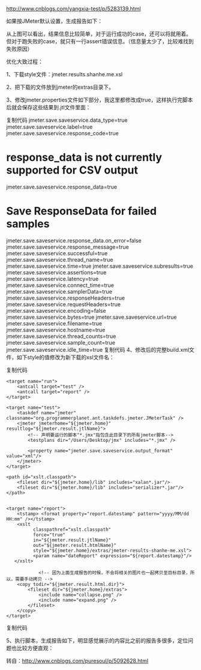 http://www.cnblogs.com/yangxia-test/p/5283139.html

如果按JMeter默认设置，生成报告如下：



从上图可以看出，结果信息比较简单，对于运行成功的case，还可以将就用着。但对于跑失败的case，就只有一行assert错误信息。（信息量太少了，比较难找到失败原因）

优化大致过程：

1、下载style文件：jmeter.results.shanhe.me.xsl

2、把下载的文件放到jmeter的extras目录下。

3、修改jmeter.properties文件如下部分，我这里都修改成true，这样执行完脚本后就会保存这些结果到.jtl文件里面：

复制代码
jmeter.save.saveservice.data_type=true
jmeter.save.saveservice.label=true
jmeter.save.saveservice.response_code=true
# response_data is not currently supported for CSV output
jmeter.save.saveservice.response_data=true
# Save ResponseData for failed samples
jmeter.save.saveservice.response_data.on_error=false
jmeter.save.saveservice.response_message=true
jmeter.save.saveservice.successful=true
jmeter.save.saveservice.thread_name=true
jmeter.save.saveservice.time=true
jmeter.save.saveservice.subresults=true
jmeter.save.saveservice.assertions=true
jmeter.save.saveservice.latency=true
jmeter.save.saveservice.connect_time=true
jmeter.save.saveservice.samplerData=true
jmeter.save.saveservice.responseHeaders=true
jmeter.save.saveservice.requestHeaders=true
jmeter.save.saveservice.encoding=false
jmeter.save.saveservice.bytes=true
jmeter.save.saveservice.url=true
jmeter.save.saveservice.filename=true
jmeter.save.saveservice.hostname=true
jmeter.save.saveservice.thread_counts=true
jmeter.save.saveservice.sample_count=true
jmeter.save.saveservice.idle_time=true
复制代码
4、修改后的完整build.xml文件，如下style的值修改为新下载的xsl文件名：

复制代码
<?xml version="1.0" encoding="UTF-8"?>
<project name="ant-jmeter-test" default="run" basedir=".">
    <!-- 需要改成自己本地的 Jmeter 目录-->  
    <property name="jmeter.home" value="/Users/Tools/Jmeter" />
    <property name="report.title" value="接口测试"/>
    <!-- jmeter生成jtl格式的结果报告的路径--> 
    <property name="jmeter.result.jtl.dir" value="/Users/Desktop/jmx/report" />
    <!-- jmeter生成html格式的结果报告的路径-->
    <property name="jmeter.result.html.dir" value="/Users/Desktop/jmx/report" />
    <!-- 生成的报告的前缀-->  
    <property name="ReportName" value="TestReport" />
    <property name="jmeter.result.jtlName" value="${jmeter.result.jtl.dir}/${ReportName}.jtl" />
    <property name="jmeter.result.htmlName" value="${jmeter.result.html.dir}/${ReportName}.html" />

    <target name="run">
        <antcall target="test" />
        <antcall target="report" />
    </target>
    
    <target name="test">
        <taskdef name="jmeter" classname="org.programmerplanet.ant.taskdefs.jmeter.JMeterTask" />
        <jmeter jmeterhome="${jmeter.home}" resultlog="${jmeter.result.jtlName}">
            <!-- 声明要运行的脚本"*.jmx"指包含此目录下的所有jmeter脚本-->
            <testplans dir="/Users/Desktop/jmx" includes="*.jmx" />
            
            <property name="jmeter.save.saveservice.output_format" value="xml"/>
        </jmeter>
    </target>
        
    <path id="xslt.classpath">
        <fileset dir="${jmeter.home}/lib" includes="xalan*.jar"/>
        <fileset dir="${jmeter.home}/lib" includes="serializer*.jar"/>
    </path>


    <target name="report">
        <tstamp> <format property="report.datestamp" pattern="yyyy/MM/dd HH:mm" /></tstamp>
        <xslt 
              classpathref="xslt.classpath"
              force="true"
              in="${jmeter.result.jtlName}"
              out="${jmeter.result.htmlName}"
              style="${jmeter.home}/extras/jmeter-results-shanhe-me.xsl">
              <param name="dateReport" expression="${report.datestamp}"/>
       </xslt>

                <!-- 因为上面生成报告的时候，不会将相关的图片也一起拷贝至目标目录，所以，需要手动拷贝 --> 
        <copy todir="${jmeter.result.html.dir}">
            <fileset dir="${jmeter.home}/extras">
                <include name="collapse.png" />
                <include name="expand.png" />
            </fileset>
        </copy>
    </target>

</project>
复制代码
 

5、执行脚本，生成报告如下，明显感觉展示的内容比之前的报告多很多，定位问题也比较方便直观：



 

转自：http://www.cnblogs.com/puresoul/p/5092628.html